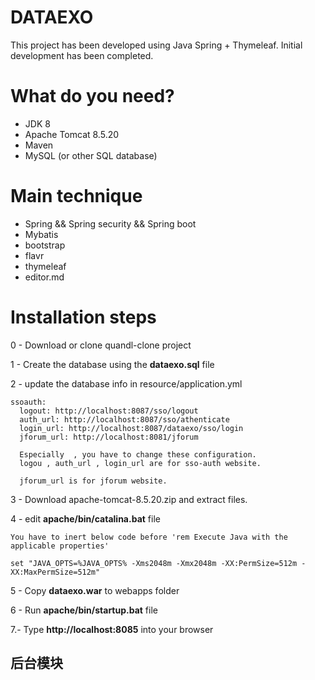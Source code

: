 # DATAEXO
This project has been developed using Java Spring + Thymeleaf. 
Initial development has been completed.

# What do you need?
- JDK 8
- Apache Tomcat 8.5.20
- Maven
- MySQL (or other SQL database)

# Main technique

- Spring && Spring security && Spring boot
- Mybatis
- bootstrap
- flavr
- thymeleaf
- editor.md

# Installation steps 

0 - Download or clone quandl-clone project

1 - Create the database using the **dataexo.sql** file
      
2 - update the database info in resource/application.yml
   
    ssoauth:
      logout: http://localhost:8087/sso/logout
      auth_url: http://localhost:8087/sso/athenticate
      login_url: http://localhost:8087/dataexo/sso/login
      jforum_url: http://localhost:8081/jforum
      
      Especially  , you have to change these configuration.
      logou , auth_url , login_url are for sso-auth website.
      
      jforum_url is for jforum website.
      
3 - Download apache-tomcat-8.5.20.zip and extract files.  

4 - edit **apache/bin/catalina.bat** file

    You have to inert below code before 'rem Execute Java with the applicable properties'
    
    set "JAVA_OPTS=%JAVA_OPTS% -Xms2048m -Xmx2048m -XX:PermSize=512m -XX:MaxPermSize=512m"
    
5 - Copy **dataexo.war** to webapps folder

6 - Run **apache/bin/startup.bat** file

7.- Type **http://localhost:8085** into your browser


## 后台模块

